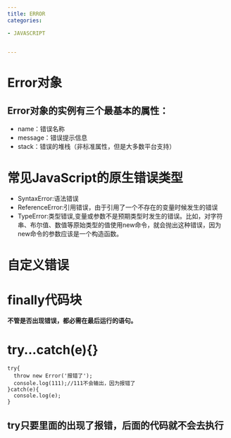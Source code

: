 ```yaml
---
title: ERROR
categories: 

- JAVASCRIPT


---
```


# Error对象

## Error对象的实例有三个最基本的属性：
- name：错误名称
- message：错误提示信息
- stack：错误的堆栈（非标准属性，但是大多数平台支持）

# 常见JavaScript的原生错误类型
- SyntaxError:语法错误
- ReferenceError:引用错误，由于引用了一个不存在的变量时候发生的错误
- TypeError:类型错误,变量或参数不是预期类型时发生的错误。比如，对字符串、布尔值、数值等原始类型的值使用new命令，就会抛出这种错误，因为new命令的参数应该是一个构造函数。

# 自定义错误

# finally代码块

**不管是否出现错误，都必需在最后运行的语句。**

# try...catch(e){}
```
try{
  throw new Error('报错了');
  console.log(111);//111不会输出，因为报错了
}catch(e){
  console.log(e);
}
```
## try只要里面的出现了报错，后面的代码就不会去执行

